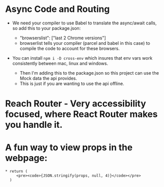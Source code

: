 # Async Code and Routing

  * We need your compiler to use Babel to translate the async/await calls, so add this to your package.json:
    * "browserslist": ["last 2 Chrome versions"]
    * browserlist tells your compiler (parcel and babel in this case) to compile the code to account for
      these browsers.

  * You can install `npm i -D cross-env` which insures that env vars work consistently between mac, linux
    and windows.
    - Then I'm adding this to the package.json so this project can use the Mock data the api provides.
    - This is just if you are wanting to use the api offline.


  # Reach Router - Very accessibility focused, where React Router makes you handle it.
    

  # A fun way to view props in the webpage: 
    * return (
         <pre><code>{JSON.stringify(props, null, 4)}</code></pre>
      )